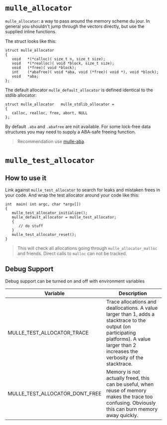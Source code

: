 
# `mulle_allocator`

`mulle_allocator`: a way to pass around the memory scheme du jour. In general
you shouldn't jump through the vectors directly, but use the supplied inline
functions.

The struct looks like this:

```
struct mulle_allocator
{
   void   *(*calloc)( size_t n, size_t size);
   void   *(*realloc)( void *block, size_t size);
   void   (*free)( void *block);
   int    (*abafree)( void *aba, void (*free)( void *), void *block);
   void   *aba;
};
```

The default allocator `mulle_default_allocator` is defined identical to the
stdlib allocator:

```
struct mulle_allocator   mulle_stdlib_allocator =
{
   calloc, realloc, free, abort, NULL
};
```

By default `.aba` and `.abafree` are not available. For some lock-free data
structures you may need to supply a ABA-safe freeing function.

> Recommendation use [mulle-aba](//www.mulle-kybernetik.com/software/git/mulle-aba/).


# `mulle_test_allocator`

## How to use it

Link against `mulle_test_allocator` to search for leaks and mistaken frees in 
your code. And wrap the test allocator around your code like this:

```
int  main( int argc, char *argv[])
{
   mulle_test_allocator_initialize();
   mulle_default_allocator = mulle_test_allocator;
   {
      // do stuff
   }
   mulle_test_allocator_reset();
}
```

> This will check all allocations going through `mulle_allocator_malloc` and
friends. Direct calls to `malloc` can not be tracked.

## Debug Support

Debug support can be turned on and off with environment variables

Variable                       | Description
------------------------------ | ------------------------------------
MULLE_TEST_ALLOCATOR_TRACE     | Trace allocations and deallocations. A value larger than 1, adds a stacktrace to the output (on participating platforms). A value larger than 2 increases the verbosity of the stacktrace.
MULLE_TEST_ALLOCATOR_DONT_FREE | Memory is not actually freed, this can be useful, when reuse of memory makes the trace too confusing. Obviously this can burn memory away quickly.
